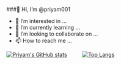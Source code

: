 ###👋 Hi, I’m @priyam001
- 👀 I’m interested in ...
- 🌱 I’m currently learning ...
- 💞️ I’m looking to collaborate on ...
- 📫 How to reach me ...

<!---
priyam001/priyam001 is a ✨ special ✨ repository because its `README.md` (this file) appears on your GitHub profile.
You can click the Preview link to take a look at your changes.
--->
[![Priyam's GitHub stats](https://github-readme-stats.vercel.app/api?username=priyam001)](https://github.com/priyam001/github-readme-stats)&nbsp;&nbsp;&nbsp;&nbsp;&nbsp;&nbsp;&nbsp;&nbsp;&nbsp;&nbsp;[![Top Langs](https://github-readme-stats.vercel.app/api/top-langs/?username=priyam001)](https://github.com/priyam001/github-readme-stats)
